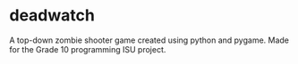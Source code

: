# deadwatch
A top-down zombie shooter game created using python and pygame. Made for the Grade 10 programming ISU project.
